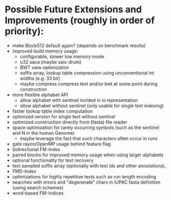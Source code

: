 # Possible Future Extensions and Improvements (roughly in order of priority):

- make Block512 default again? (depends on benchmark results)
- improved build memory usage: 
    - configurable, slower low memory mode
    - u32 saca (maybe sais-drum)
    - BWT view optimization
    - suffix array, lookup table compression using unconventional int widths (e.g. 33 bit)
    - maybe compress compress text and/or bwt at some point during construction 
- more flexible alphabet API
    - allow alphabet with sentinel inclded in io representation
    - allow alphabet without sentinel (only usable for single text indexing)
- faster lookup table index computation
- optimized version for single text without sentinel
- optimized construction directly from (fasta) file reader
- space optimization for rarely occurring symbols (such as the sentinel and N in the human Genome)
    - maybe leverage the fact that such characters often occur in runs
- gate rayon/OpenMP usage behind feature flag
- bidirectional FM-Index
- paired blocks for improved memory usage when using larger alphabets
- optional functionality for text recovery
- text sampled suffix array (optionally with text ids and other annotations),
- FMD-Index
- optimizations for highly repetitive texts such as run length encoding
- searches with errors and "degenerate" chars in IUPAC fasta definition (using search schemes)
- word-based FM-Indices
